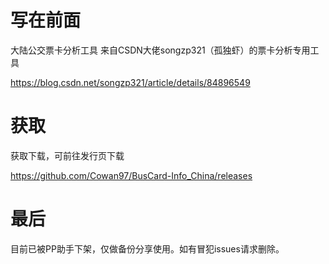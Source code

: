 # 写在前面
大陆公交票卡分析工具
来自CSDN大佬songzp321（孤独虾）的票卡分析专用工具 

https://blog.csdn.net/songzp321/article/details/84896549

# 获取
获取下载，可前往发行页下载 

https://github.com/Cowan97/BusCard-Info_China/releases


# 最后
目前已被PP助手下架，仅做备份分享使用。如有冒犯issues请求删除。
